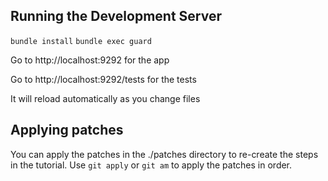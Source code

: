 
## Running the Development Server

`bundle install`
`bundle exec guard`

Go to http://localhost:9292 for the app

Go to http://localhost:9292/tests for the tests

It will reload automatically as you change files

## Applying patches

You can apply the patches in the ./patches directory to re-create the steps in the tutorial. Use `git apply` or `git am` to apply the patches in order.
